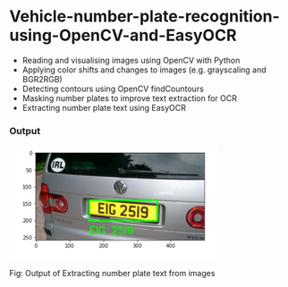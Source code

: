 # Vehicle-number-plate-recognition-using-OpenCV-and-EasyOCR

- Reading and visualising images using OpenCV with Python 
- Applying color shifts and changes to images (e.g. grayscaling and BGR2RGB)
- Detecting contours using OpenCV findCountours
- Masking number plates to improve text extraction for OCR
- Extracting number plate text using EasyOCR

### Output

![Figure 1](Images/Output.PNG)

Fig: Output of Extracting number plate text from images
